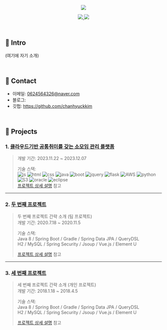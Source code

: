 <p align='center'>
   <img src="https://capsule-render.vercel.app/api?type=Waving&color=auto&height=300&section=header&text=ChanHyuck-nl-Portfolio&fontSize=70"&animation=fadeIn/>

</p>

<p align='center'>
  <a href="https://github.com/kyechan99/capsule-render/labels/Notion">
    <img src="https://img.shields.io/badge/IDEA%20ISSUE%20-%23F7DF1E.svg?&style=for-the-badge&&logoColor=white"/>
  </a>

  <a href="https://capsule-render.vercel.app/">
    <img src="https://img.shields.io/badge/Generator%20-%235c86fa.svg?&style=for-the-badge&&logoColor=white"/>
  </a>
</p>
<br/>


## :pushpin: Intro
(여기에 자기 소개)

</br>

## :pushpin: Contact
- 이메일: 0624564326@naver.com
- 블로그: 
- 깃헙: https://github.com/chanhyuckkim

</br>

## :pushpin: Projects
### 1. [클라우드기반 공통취미를 갖는 소모임 관리 플랫폼](https://github.com/2023-SMHRD-IS-CLOUD-1/YOU-I)
>개발 기간: 2023.11.22 ~ 2023.12.07  
>  
>기술 스택:  
![js](https://img.shields.io/badge/JavaScript-F7DF1E?style=for-the-badge&logo=JavaScript&logoColor=white)
![html](https://img.shields.io/badge/HTML5-E34F26?style=for-the-badge&logo=html5&logoColor=white)
![css](https://img.shields.io/badge/CSS3-1572B6?style=for-the-badge&logo=css3&logoColor=white)
![java](https://img.shields.io/badge/Java-ED8B00?style=for-the-badge&logo=openjdk&logoColor=white)
![boot](https://img.shields.io/badge/Bootstrap-563D7C?style=for-the-badge&logo=bootstrap&logoColor=white)
![jquery](https://img.shields.io/badge/jQuery-0769AD?style=for-the-badge&logo=jquery&logoColor=white)
![flask](https://img.shields.io/badge/Flask-000000?style=for-the-badge&logo=flask&logoColor=white)
![AWS](https://img.shields.io/badge/Amazon_AWS-232F3E?style=for-the-badge&logo=amazon-aws&logoColor=white)
![python](https://img.shields.io/badge/Python-3776AB?style=for-the-badge&logo=python&logoColor=white)
![S3](https://img.shields.io/badge/Amazon_AWS-FF9900?style=for-the-badge&logo=amazonaws&logoColor=white)
![oracle](https://img.shields.io/badge/Oracle-F80000?style=for-the-badge&logo=Oracle&logoColor=white)
![eclipse](https://img.shields.io/badge/Eclipse-2C2255?style=for-the-badge&logo=eclipse&logoColor=white)
><br>
>[프로젝트 상세 설명](https://github.com/2023-SMHRD-IS-CLOUD-1/YOU-I) 참고

---

### 2. [두 번째 프로젝트](https://github.com/JungHyung2/gitio.io)
>두 번째 프로젝트 간략 소개  (팀 프로젝트)  
>개발 기간: 2020.7.18 ~ 2020.11.5  
>  
>기술 스택:  
>Java 8 / Spring Boot / Gradle / Spring Data JPA / QueryDSL  
>H2 / MySQL / Spring Security / Jsoup / Vue.js / Element U  
>  
>[프로젝트 상세 설명](https://github.com/JungHyung2/gitio.io) 참고

---

### 3. [세 번째 프로젝트](https://github.com/JungHyung2/gitio.io)
>세 번째 프로젝트 간략 소개  (개인 프로젝트)  
>개발 기간: 2018.1.18 ~ 2018.4.5  
>  
>기술 스택:  
>Java 8 / Spring Boot / Gradle / Spring Data JPA / QueryDSL  
>H2 / MySQL / Spring Security / Jsoup / Vue.js / Element U  
>  
>[프로젝트 상세 설명](https://github.com/JungHyung2/gitio.io) 참고
